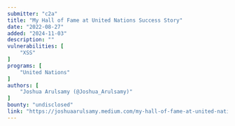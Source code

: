```yaml
---
submitter: "c2a"
title: "My Hall of Fame at United Nations Success Story"
date: "2022-08-27"
added: "2024-11-03"
description: ""
vulnerabilities: [
    "XSS"
]
programs: [
    "United Nations"
]
authors: [
    "Joshua Arulsamy (@Joshua_Arulsamy)"
]
bounty: "undisclosed"
link: "https://joshuaarulsamy.medium.com/my-hall-of-fame-at-united-nations-success-story-97675232aed7"
---
```




